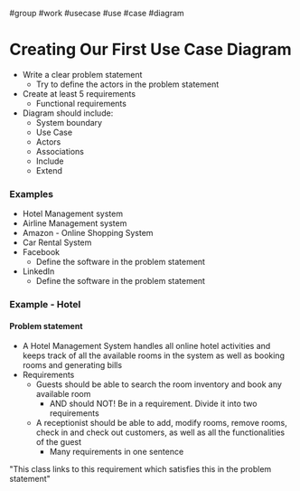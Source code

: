 #group #work #usecase #use #case #diagram 


# Creating Our First Use Case Diagram
- Write a clear problem statement
	- Try to define the actors in the problem statement
- Create at least 5 requirements
	- Functional requirements
- Diagram should include:
	- System boundary
	- Use Case
	- Actors
	- Associations
	- Include
	- Extend


### Examples
- Hotel Management system
- Airline Management system
- Amazon - Online Shopping System
- Car Rental System
- Facebook
	- Define the software in the problem statement
- LinkedIn
	- Define the software in the problem statement

### Example - Hotel
#### Problem statement
- A Hotel Management System handles all online hotel activities and keeps track of all the available rooms in the system as well as booking rooms and generating bills
- Requirements
	- Guests should be able to search the room inventory and book any available room
		- AND should NOT! Be in a requirement. Divide it into two requirements
	- A receptionist should be able to add, modify rooms, remove rooms, check in and check out customers, as well as all the functionalities of the guest
		- Many requirements in one sentence

"This class links to this requirement which satisfies this in the problem statement"
